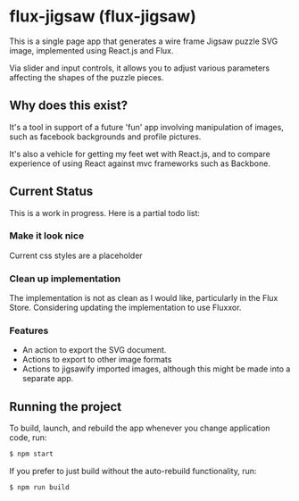 
# flux-jigsaw (flux-jigsaw)

This is a single page app that generates a wire frame Jigsaw puzzle
SVG image, implemented using React.js and Flux.

Via slider and input controls, it allows you to adjust various
parameters affecting the shapes of the puzzle pieces.

## Why does this exist?

It's a tool in support of a future 'fun' app involving manipulation of images, such as
facebook backgrounds and profile pictures.

It's also a vehicle for getting my feet wet with React.js, and to compare
experience of using React against mvc frameworks such as Backbone.

## Current Status

This is a work in progress. Here is a partial todo list:

### Make it look nice

Current css styles are a placeholder

### Clean up implementation

The implementation is not as clean as I would like, particularly in
the Flux Store. Considering updating the implementation to use
Fluxxor.

### Features

* An action to export the SVG document.
* Actions to export to other image formats
* Actions to jigsawify imported images, although this might be made into a separate app.

## Running the project

To build, launch, and rebuild the app whenever you change application code, run:

```bash
$ npm start
```

If you prefer to just build without the auto-rebuild functionality, run:

```bash
$ npm run build
```

